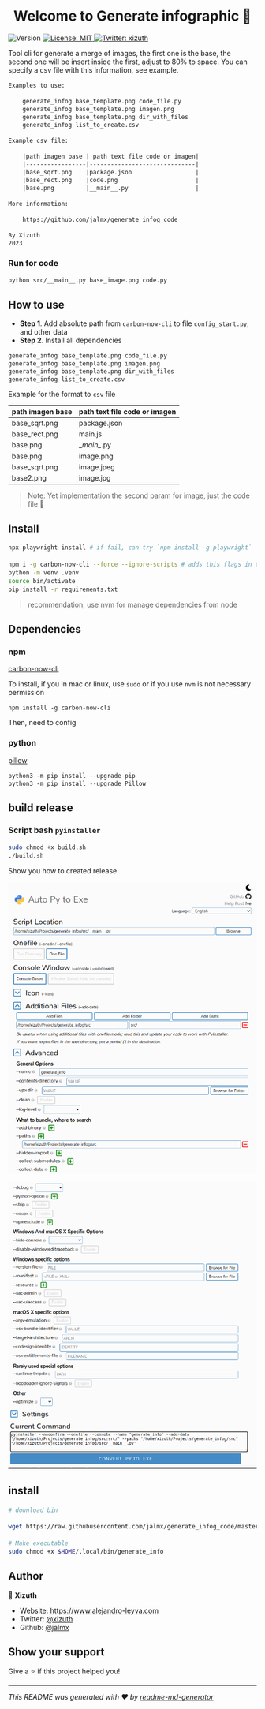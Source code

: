 <h1 align="center">Welcome to Generate infographic 🤖</h1>
<p>
  <img alt="Version" src="https://img.shields.io/badge/version-1.0.0-blue.svg?cacheSeconds=2592000" />
  <a href="#" target="_blank">
    <img alt="License: MIT" src="https://img.shields.io/badge/License-MIT-yellow.svg" />
  </a>
  <a href="https://twitter.com/xizuth" target="_blank">
    <img alt="Twitter: xizuth" src="https://img.shields.io/twitter/follow/xizuth.svg?style=social" />
  </a>
</p>

Tool cli for generate a merge of images, the first one is the base, the second one will be insert inside the first,
adjust to 80% to space.
You can specify a csv file with this information, see example.


```commandline
Examples to use:

    generate_infog base_template.png code_file.py  
    generate_infog base_template.png imagen.png
    generate_infog base_template.png dir_with_files
    generate_infog list_to_create.csv
    
Example csv file:

    |path imagen base | path text file code or imagen|
    |-----------------|------------------------------|
    |base_sqrt.png    |package.json                  |
    |base_rect.png    |code.png                      |
    |base.png         |__main__.py                   |
    
More information:

    https://github.com/jalmx/generate_infog_code

By Xizuth 
2023
```

### Run for code

```commandline
python src/__main__.py base_image.png code.py
```

## How to use

- **Step 1**. Add absolute path from `carbon-now-cli` to file `config_start.py`, and other data
- **Step 2**. Install all dependencies

```commandline
generate_infog base_template.png code_file.py  
generate_infog base_template.png imagen.png
generate_infog base_template.png dir_with_files
generate_infog list_to_create.csv
```

Example for the format to `csv` file

| path imagen base | path text file code or imagen |
|------------------|-------------------------------|
| base_sqrt.png    | package.json                  |
| base_rect.png    | main.js                       |
| base.png         | \__main\__.py                 |
| base.png         | image.png                     |
| base_sqrt.png    | image.jpeg                    |
| base2.png        | image.jpg                     |

> Note: Yet implementation the second param for image, just the code file 🤕

## Install

```sh
npx playwright install # if fail, can try `npm install -g playwright`

npm i -g carbon-now-cli --force --ignore-scripts # adds this flags in case failed
python -m venv .venv
source bin/activate
pip install -r requirements.txt
```

> recommendation, use nvm for manage dependencies from node

## Dependencies

### npm
[carbon-now-cli](https://github.com/mixn/carbon-now-cli#examples)

To install, if you in mac or linux, use `sudo` or if you use `nvm` is not necessary permission 

```commandline
npm install -g carbon-now-cli
```

Then, need to config 

### python

[pillow](https://pillow.readthedocs.io/en/stable/index.html)

```commandline
python3 -m pip install --upgrade pip
python3 -m pip install --upgrade Pillow
```

## build release

### Script bash `pyinstaller`

```bash
sudo chmod +x build.sh
./build.sh
```

Show you how to created release

![auto-py-to-exe](src/auto-py-to-exe_1.png)

![auto-py-to-exe](src/auto-py-to-exe_2.png)


## install

```bash
# download bin

wget https://raw.githubusercontent.com/jalmx/generate_infog_code/master/release/generate_info_lasted -c -x -O  $HOME/.local/bin/generate_info

# Make executable
sudo chmod +x $HOME/.local/bin/generate_info
```

## Author

👤 **Xizuth**

* Website: https://www.alejandro-leyva.com
* Twitter: [@xizuth](https://twitter.com/xizuth)
* Github: [@jalmx](https://github.com/jalmx)

## Show your support

Give a ⭐️ if this project helped you!

***
_This README was generated with ❤️ by [readme-md-generator](https://github.com/kefranabg/readme-md-generator)_